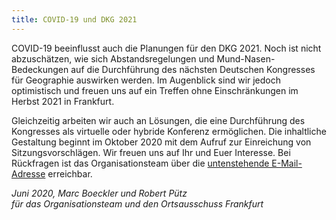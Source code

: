 ```yaml
---
title: COVID-19 und DKG 2021
---
```


COVID-19 beeinflusst auch die Planungen für den DKG 2021. Noch ist nicht abzuschätzen, wie sich Abstandsregelungen und Mund-Nasen-Bedeckungen auf die Durchführung des nächsten Deutschen Kongresses für Geographie auswirken werden. Im Augenblick sind wir jedoch optimistisch und freuen uns auf ein Treffen ohne Einschränkungen im Herbst 2021 in Frankfurt. 

Gleichzeitig arbeiten wir auch an Lösungen, die eine Durchführung des Kongresses als virtuelle oder hybride Konferenz ermöglichen. Die inhaltliche Gestaltung beginnt im Oktober 2020 mit dem Aufruf zur Einreichung von Sitzungsvorschlägen. Wir freuen uns auf Ihr und Euer Interesse. Bei Rückfragen ist das Organisationsteam über die [untenstehende E-Mail-Adresse](#kontakt) erreichbar. 

*Juni 2020, Marc Boeckler und Robert Pütz*  
*für das Organisationsteam und den Ortsausschuss Frankfurt*
